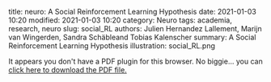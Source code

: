 title: neuro: A Social Reinforcement Learning Hypothesis
date: 2021-01-03 10:20
modified: 2021-01-03 10:20
category: Neuro
tags: academia, research, neuro
slug: social_RL
authors: Julien Hernandez Lallement, Marijn van Wingerden, Sandra Schäbleand Tobias Kalenscher
summary: A Social Reinforcement Learning Hypothesis
illustration: social_RL.png

<object data="social_RL.pdf" type="application/pdf" width="100%" height="800px">
 <p>It appears you don't have a PDF plugin for this browser.
 No biggie... you can <a href="social_RL.pdf">click here to
  download the PDF file.</a></p>
</object>
